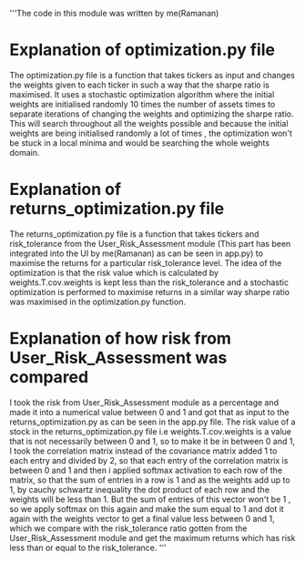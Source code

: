 
'''The code in this module was written by me(Ramanan)

# Explanation of optimization.py file
The optimization.py file is a function that takes tickers as input and changes the weights given to each ticker in such a way that the sharpe ratio is maximised. It uses a stochastic optimization algorithm where the initial weights are initialised randomly 10 times the number of assets times to separate iterations of changing the weights and optimizing the sharpe ratio.
This will search throughout all the weights possible and because the initial weights are being initialised randomly a lot of times , the optimization won't be stuck
in a local minima and would be searching the whole weights domain.

# Explanation of returns_optimization.py file
The returns_optimization.py file is a function that takes tickers and risk_tolerance from the User_Risk_Assessment module (This part has been integrated into the UI by me(Ramanan) as can be seen in app.py)
to maximise the returns for a particular risk_tolerance level. The idea of the optimization is that the risk value which is calculated by weights.T.cov.weights is kept less than
the risk_tolerance and a stochastic optimization is performed to maximise returns in a similar way sharpe ratio was maximised in the optimization.py function.

# Explanation of how risk from User_Risk_Assessment was compared
I took the risk from User_Risk_Assessment module as a percentage and made it into a numerical value between 0 and 1 and got that as input to the returns_optimization.py as can be seen in the app.py file. The risk value of a stock in the returns_optimization.py file i.e weights.T.cov.weights is a value that is not necessarily between 0 and 1, so to make it be in between 0 and 1, I took the correlation matrix instead of the covariance matrix added 1 to each entry and divided by 2, so that each entry of the correlation matrix is between 0 and 1 and then i applied softmax activation to each row of the matrix, so that the sum of entries in a row is 1 and as the weights add up to 1, by cauchy schwartz inequality the dot product of each row and the weights will be less than 1. But the sum of entries of this vector won't be 1 , so we apply softmax on this again and make the sum equal to 1 and dot it again with the weights vector to get a final value less between 0 and 1, which we compare with the risk_tolerance ratio gotten from the User_Risk_Assessment module
and get the maximum returns which has risk less than or equal to the risk_tolerance.
'''
